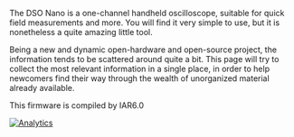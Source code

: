 The DSO Nano is a one-channel handheld oscilloscope, suitable for quick field measurements and more. You will find it very simple to use, but it is nonetheless a quite amazing little tool. 

Being a new and dynamic open-hardware and open-source project, the information tends to be scattered around quite a bit. This page will try to collect the most relevant information in a single place, in order to help newcomers find their way through the wealth of unorganized material already available. 

This firmware is compiled by IAR6.0


[![Analytics](https://ga-beacon.appspot.com/UA-46589105-3/DSO)](https://github.com/igrigorik/ga-beacon)